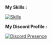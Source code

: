 
**My Skills :**

[![Skills](https://cdn.discordapp.com/attachments/984138155491995650/1159907388741124186/icons.svg)]()

**My Discord Profile :**

[![Discord Presence](https://lanyard.cnrad.dev/api/536596446263246851)](https://discord.com/users/536596446263246851)
